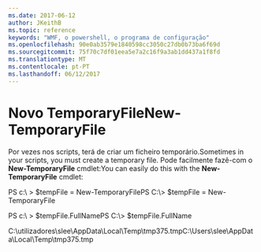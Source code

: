 ```yaml
---
ms.date: 2017-06-12
author: JKeithB
ms.topic: reference
keywords: "WMF, o powershell, o programa de configuração"
ms.openlocfilehash: 90e0ab3579e1840598cc3050c27db0b73ba6f69d
ms.sourcegitcommit: 75f70c7df01eea5e7a2c16f9a3ab1dd437a1f8fd
ms.translationtype: MT
ms.contentlocale: pt-PT
ms.lasthandoff: 06/12/2017
---
```

# <a name="new-temporaryfile"></a><span data-ttu-id="6044d-102">Novo TemporaryFile</span><span class="sxs-lookup"><span data-stu-id="6044d-102">New-TemporaryFile</span></span>
<span data-ttu-id="6044d-103">Por vezes nos scripts, terá de criar um ficheiro temporário.</span><span class="sxs-lookup"><span data-stu-id="6044d-103">Sometimes in your scripts, you must create a temporary file.</span></span> <span data-ttu-id="6044d-104">Pode facilmente fazê-com o **New-TemporaryFile** cmdlet:</span><span class="sxs-lookup"><span data-stu-id="6044d-104">You can easily do this with the **New-TemporaryFile** cmdlet:</span></span>

<span data-ttu-id="6044d-105">PS c:\\ &gt; $tempFile = New-TemporaryFile</span><span class="sxs-lookup"><span data-stu-id="6044d-105">PS C:\\&gt; $tempFile = New-TemporaryFile</span></span>

<span data-ttu-id="6044d-106">PS c:\\ &gt; $tempFile.FullName</span><span class="sxs-lookup"><span data-stu-id="6044d-106">PS C:\\&gt; $tempFile.FullName</span></span>

<span data-ttu-id="6044d-107">C:\\utilizadores\\slee\\AppData\\Local\\Temp\\tmp375.tmp</span><span class="sxs-lookup"><span data-stu-id="6044d-107">C:\\Users\\slee\\AppData\\Local\\Temp\\tmp375.tmp</span></span>

